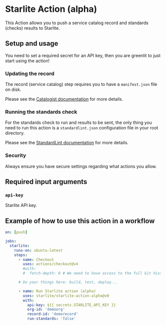 # Starlite Action (alpha)

This Action allows you to push a service catalog record and standards (checks) results to Starlite.

## Setup and usage

You need to set a required secret for an API key, then you are greenlit to just start using the action!

### Updating the record

The record (service catalog) step requires you to have a `manifest.json` file on disk.

Please see the [Catalogist documentation](https://github.com/mikaelvesavuori/catalogist#manifest) for more details.

### Running the standards check

For the standards check to run and results to be sent, the only thing you need to run this action is a `standardlint.json` configuration file in your root directory.

Please see the [StandardLint documentation](https://github.com/mikaelvesavuori/standardlint#configuration) for more details.

### Security

Always ensure you have secure settings regarding what actions you allow.

## Required input arguments

### `api-key`

Starlite API key.

## Example of how to use this action in a workflow

```yml
on: [push]

jobs:
  starlite:
    runs-on: ubuntu-latest
    steps:
      - name: Checkout
        uses: actions/checkout@v4
        #with:
        #  fetch-depth: 0 # We need to have access to the full Git history

      # Do your things here: build, test, deploy...

      - name: Run Starlite action (alpha)
        uses: starlite/starlite-action-alpha@v0
        with:
          api-key: ${{ secrets.STARLITE_API_KEY }}
          org-id: 'demoorg'
          record-id: 'demorecord'
          run-standards: 'false'
```

